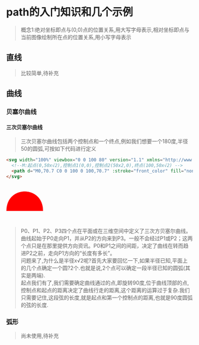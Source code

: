 # path的入门知识和几个示例
> 概念1:绝对坐标即点与(0,0)点的位置关系,用大写字母表示,相对坐标即点与当前图像绘制所在点的位置关系,用小写字母表示
## 直线
> 比较简单,待补充
## 曲线
### 贝塞尔曲线
#### 三次贝塞尔曲线
> 三次贝塞尔曲线包括两个控制点和一个终点,例如我们想要一个180度,半径50的圆弧,可按如下代码进行定义
```html
<svg width="100%" viewbox="0 0 100 80" version="1.1" xmlns="http://www.w3.org/2000/svg">
  <!--M:起点(0,50x√2),控制点1(0,0),控制点2(50x2,0),终点(100,50x√2) -->
  <path d="M0,70.7 C0 0 100 0 100,70.7" :stroke="front_color" fill="none" style="stroke-width:1px"/>
</svg>
```

<div style="width:100px;height:100px">
<svg width="100%" viewbox="0 0 100 80" version="1.1" xmlns="http://www.w3.org/2000/svg">
  <!--M:起点(0,50x√2),控制点1(0,0),控制点2(50x2,0),终点(100,50x√2) -->
  <path d="M0,70.7 C0 0 100 0 100,70.7" stroke="#fff" fill="red" style="stroke-width:1px"/>
</svg>
</div>


> P0、P1、P2、P3四个点在平面或在三维空间中定义了三次方贝塞尔曲线。曲线起始于P0走向P1，并从P2的方向来到P3。一般不会经过P1或P2；这两个点只是在那里提供方向资讯。P0和P1之间的间距，决定了曲线在转而趋进P2之前，走向P1方向的“长度有多长”。  
> 问题来了,为什么是半径x√2呢?首先大家要回忆一下,如果半径已知,平面上的几个点确定一个圆?2个.也就是说,2个点可以确定一段半径已知的圆弧(其实是两端).  
> 起点我们有了,我们需要确定曲线通过的点,即旋转90度,位于曲线顶部的点,控制点和起点的距离决定了曲线行走的距离,这个距离的运算过于复杂.我们只需要记住,这段弦的长度,就是起点和第一个控制点的距离,也就是90度圆弧的弦的长度.
### 弧形
> 尚未使用,待补充

